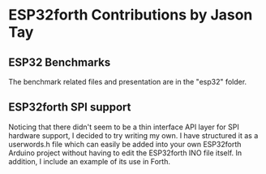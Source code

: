 # ESP32forth Contributions by Jason Tay

## ESP32 Benchmarks
The benchmark related files and presentation are in the "esp32" folder.

## ESP32forth SPI support
Noticing that there didn't seem to be a thin interface API layer for SPI hardware support, I decided to try writing my own. I have structured it
as a userwords.h file which can easily be added into your own ESP32forth Arduino project without having to edit the ESP32forth INO file itself.
In addition, I include an example of its use in Forth.

